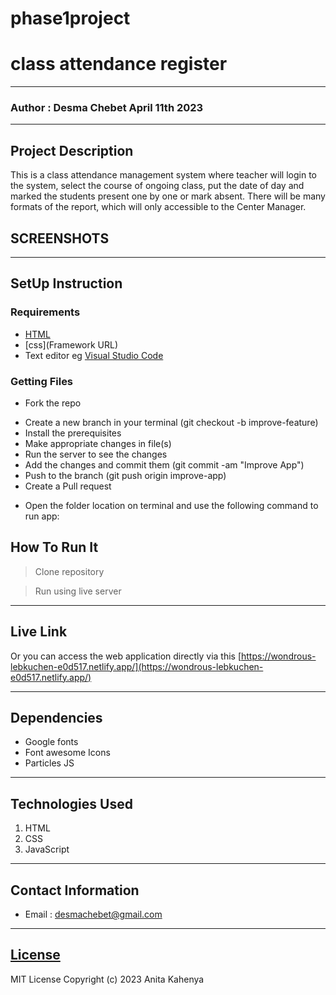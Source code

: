 # phase1project
# class attendance register
*****
### Author : Desma Chebet April 11th 2023
****
## Project Description
  This is a class attendance management system where teacher will login to the system, select the course of ongoing class, put the date of day and marked the students present one by one or mark absent.
  There will be many formats of the report, which will only accessible to the Center Manager.

## SCREENSHOTS



********
## SetUp Instruction
### Requirements
* [HTML](html.com)
* [css](Framework URL)
* Text editor eg [Visual Studio Code](https://code.visualstudio.com/download)


### Getting Files
* Fork the repo
- Create a new branch in your terminal (git checkout -b improve-feature)
- Install the prerequisites
- Make appropriate changes in file(s)
- Run the server to see the changes
- Add the changes and commit them (git commit -am "Improve App")
- Push to the branch (git push origin improve-app)
- Create a Pull request
* Open the folder location on terminal and use the following command to run app:

## How To Run It
>  Clone repository

> Run using live server
*****
## Live Link
Or you can access the web application directly via this [https://wondrous-lebkuchen-e0d517.netlify.app/](https://wondrous-lebkuchen-e0d517.netlify.app/)
*****
## Dependencies
- Google fonts
- Font awesome Icons
- Particles JS
*****
## Technologies Used
1. HTML
2. CSS
3. JavaScript
*****
## Contact Information
* Email : desmachebet@gmail.com
*****
## [License](LICENSE)
MIT License
Copyright (c) 2023 Anita Kahenya